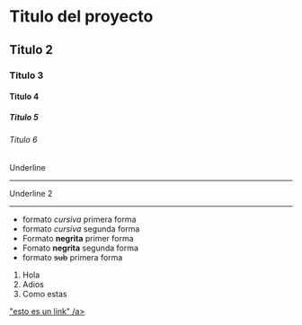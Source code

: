 # Titulo del proyecto
## Titulo 2
### Titulo 3
#### Titulo 4
##### Titulo 5
###### Titulo 6
Underline
___________


Underline 2
___________

- formato *cursiva* primera forma
- formato _cursiva_ segunda forma
- Formato **negrita** primer forma
- Fomato __negrita__ segunda forma
- formato ~~sub~~ primera forma

1. Hola
2. Adios
3. Como estas


<a href=https://classroom.google.com/u/0/c/MTI2NDAxMTI2NDIy/> "esto  es un link" /a> 
